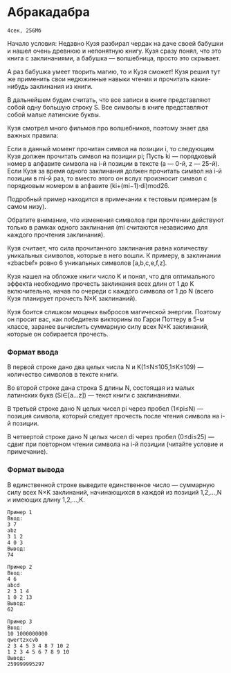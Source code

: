 # Абракадабра
    4сек, 256Мб

Начало условия: Недавно Кузя разбирал чердак на даче своей бабушки и нашел очень древнюю и непонятную книгу. Кузя сразу понял, что это книга с заклинаниями, а бабушка — волшебница, просто это скрывает.

А раз бабушка умеет творить магию, то и Кузя сможет! Кузя решил тут же применить свои недюжинные навыки чтения и прочитать какие-нибудь заклинания из книги.

В дальнейшем будем считать, что все записи в книге представляют собой одну большую строку S. Все символы в книге представляют собой малые латинские буквы.

Кузя смотрел много фильмов про волшебников, поэтому знает два важных правила:

Если в данный момент прочитан символ на позиции i, то следующим Кузя должен прочитать символ на позиции pi;
Пусть ki — порядковый номер в алфавите символа на i-й позиции в тексте (a — 0-й, z — 25-й). Если Кузя за время одного заклинания 
должен прочитать символ на i-й позиции в mi-й раз, то вместо этого он вслух произносит символ с порядковым номером в алфавите (ki+(mi−1)⋅di)mod26.

Подробный пример находится в примечании к тестовым примерам (в самом низу).

Обратите внимание, что изменения символов при прочтении действуют только в рамках одного заклинания (mi считаются независимо для каждого прочтения заклинания).

Кузя считает, что сила прочитанного заклинания равна количеству уникальных символов, которые в него вошли. К примеру, в заклинании «zbacbef» ровно 6 уникальных символов [a,b,c,e,f,z].

Кузя нашел на обложке книги число K и понял, что для оптимального эффекта необходимо прочесть заклинания всех длин от 1 до K включительно, начав по очереди с каждого символа от 1 до N (всего Кузя планирует прочесть N×K заклинаний).

Кузя боится слишком мощных выбросов магической энергии. Поэтому он просит вас, как победителя викторины по Гарри Поттеру в 5-м классе, заранее вычислить суммарную силу всех N×K заклинаний, которые он собирается прочесть.

### Формат ввода
В первой строке дано два целых числа N и K(1≤N≤105,1≤K≤109) — количество символов в тексте книги.

Во второй строке дана строка S длины N, состоящая из малых латинских букв (Si∈[a…z]) — текст книги с заклинаниями.

В третьей строке дано N целых чисел pi через пробел (1≤pi≤N) — позиция символа, который следует прочесть после чтения символа на i-й позиции.

В четвертой строке дано N целых чисел di через пробел (0≤di≤25) — сдвиг при повторном чтении символа на i-й позиции (читайте условие и примечание).

### Формат вывода
В единственной строке выведите единственное число — суммарную силу всех N×K заклинаний, начинающихся в каждой из позиций 1,2,…,N и имеющих длину 1,2,…,K.

    Пример 1
    Ввод:
    3 7
    abz
    3 1 2
    4 0 3
    Вывод:
    74

    Пример 2
    Ввод:
    4 6
    abcd
    2 3 1 4
    1 0 2 13
    Вывод:
    62

    Пример 3
    Ввод:
    10 1000000000
    qwertzxcvb
    2 3 4 5 3 4 8 7 10 2
    1 2 3 4 5 6 7 8 9 10
    Вывод:
    259999995297
